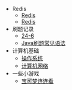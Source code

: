 - Redis
  - [Redis](博客文档/Redis/Redis.md)
  - [Redis](博客文档/Redis/Redis.md)
- 刷题记录
  - [24-6](博客文档/刷题记录/24-6.md)
  - [Java刷题常见语法](博客文档/刷题记录/Java刷题常见语法.md)
- 计算机基础
  - [操作系统](博客文档/计算机基础/操作系统.md)
  - [计算机网络](博客文档/计算机基础/计算机网络.md)
- 一些小游戏
  - [宝可梦连连看](http://47.95.10.230:9089/)